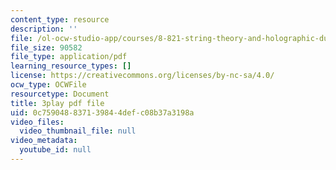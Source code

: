 ```yaml
---
content_type: resource
description: ''
file: /ol-ocw-studio-app/courses/8-821-string-theory-and-holographic-duality-fall-2014/0c759048837139844defc08b37a3198a_1pkoBetgo7s.pdf
file_size: 90582
file_type: application/pdf
learning_resource_types: []
license: https://creativecommons.org/licenses/by-nc-sa/4.0/
ocw_type: OCWFile
resourcetype: Document
title: 3play pdf file
uid: 0c759048-8371-3984-4def-c08b37a3198a
video_files:
  video_thumbnail_file: null
video_metadata:
  youtube_id: null
---
```

